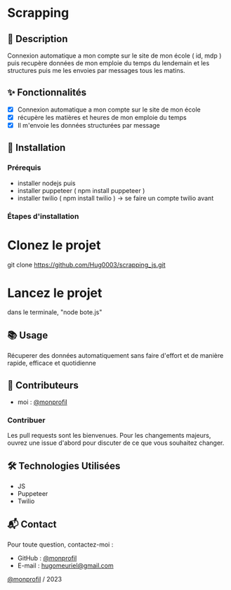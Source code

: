 # Scrapping 
## 📄 Description
Connexion automatique a mon compte sur le site de mon école ( id, mdp ) puis recupère données de mon emploie du temps du lendemain
et les structures puis me les envoies par messages tous les matins.

## ✨ Fonctionnalités
- [x] Connexion automatique a mon compte sur le site de mon école 
- [x] récupère les matières et heures de mon emploie du temps   
- [x] Il m'envoie les données structurées par message  

## 🚀 Installation
### Prérequis
- installer nodejs
  puis 
- installer puppeteer ( npm install puppeteer )
- installer twilio ( npm install twilio ) -> se faire un compte twilio avant

### Étapes d'installation
# Clonez le projet
git clone https://github.com/Hug0003/scrapping_js.git

# Lancez le projet
dans le terminale, "node bote.js"

## 📚 Usage
Récuperer des données automatiquement sans faire d'effort et de manière rapide, efficace et quotidienne 

## 👥 Contributeurs
- moi : [@monprofil](https://github.com/Hug0003)  

### Contribuer
Les pull requests sont les bienvenues. Pour les changements majeurs, ouvrez une issue d'abord pour discuter de ce que vous souhaitez changer.  

## 🛠️ Technologies Utilisées
- JS  
- Puppeteer  
- Twilio  

## 📬 Contact
Pour toute question, contactez-moi :  
- GitHub : [@monprofil](https://github.com/Hug0003)  
- E-mail : hugomeuriel@gmail.com


[@monprofil](https://github.com/Hug0003)  / 2023

